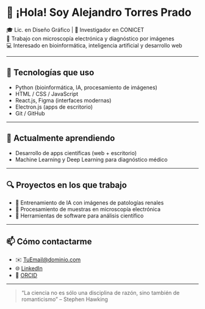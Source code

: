 # 👋 ¡Hola! Soy Alejandro Torres Prado

🎓 Lic. en Diseño Gráfico | 🧪 Investigador en CONICET  
🧬 Trabajo con microscopía electrónica y diagnóstico por imágenes  
💻 Interesado en bioinformática, inteligencia artificial y desarrollo web

---

## 🚀 Tecnologías que uso

- Python (bioinformática, IA, procesamiento de imágenes)
- HTML / CSS / JavaScript
- React.js, Figma (interfaces modernas)
- Electron.js (apps de escritorio)
- Git / GitHub

---

## 🧠 Actualmente aprendiendo

- Desarrollo de apps científicas (web + escritorio)
- Machine Learning y Deep Learning para diagnóstico médico

---

## 🔍 Proyectos en los que trabajo

- 🔬 Entrenamiento de IA con imágenes de patologías renales  
- 🧪 Procesamiento de muestras en microscopía electrónica  
- 🧰 Herramientas de software para análisis científico

---

## 📫 Cómo contactarme

- ✉️ [TuEmail@dominio.com](mailto:aletorresprado@live.com)
- 🌐 [LinkedIn](https://www.linkedin.com/in/alejandro-torres-prado)
- 🧠 [ORCID](https://orcid.org/0009-0004-9084-0771)

---

> “La ciencia no es sólo una disciplina de razón, sino también de romanticismo” – Stephen Hawking
